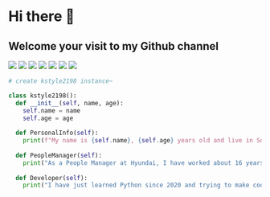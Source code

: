 # Hi there 👋
## Welcome your visit to my Github channel


[![](https://img.shields.io/badge/Python-Django-blue)](https://www.djangoproject.com/)
[![](https://img.shields.io/badge/Python-FastApi-red)](https://fastapi.tiangolo.com/)
[![](https://img.shields.io/badge/Python-Scikit--learn-red)](https://scikit-learn.org/stable/)
[![](https://img.shields.io/badge/Python-Pandas-green)](https://pandas.pydata.org/)
[![](https://img.shields.io/badge/Vue-2.0-orange)](https://vuejs.org/)
[![](https://img.shields.io/badge/Vuetify-2.6-lightgrey)](https://vuetifyjs.com/en/)
[![](https://img.shields.io/badge/Python-pyscript-brightgreen)](https://pyscript.net/)

```python
# create kstyle2198 instance~

class kstyle2198():
  def __init__(self, name, age):
    self.name = name
    self.age = age
   
  def PersonalInfo(self):
    print(f"My name is {self.name}, {self.age} years old and live in South Korea")
 
  def PeopleManager(self):
    print("As a People Manager at Hyundai, I have worked about 16 years")
   
  def Developer(self):
    print("I have just learned Python since 2020 and trying to make cool projects like web development, data analysis, etc")

```
